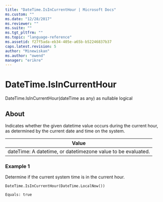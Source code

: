 ```yaml
---
title: "DateTime.IsInCurrentHour | Microsoft Docs"
ms.custom: ""
ms.date: "12/28/2017"
ms.reviewer: ""
ms.suite: ""
ms.tgt_pltfrm: ""
ms.topic: "language-reference"
ms.assetid: f27f5ada-eb34-405e-a65b-b52246837b37
caps.latest.revision: 5
author: "Minewiskan"
ms.author: "owend"
manager: "erikre"
---
```

# DateTime.IsInCurrentHour
DateTime.IsInCurrentHour(dateTime as any) as nullable logical  
  
## About  
Indicates whether the given datetime value occurs during the current hour, as determined by the current date and time on the system.  
  
|Value|  
|---------|  
|dateTime: A datetime, or datetimezone value to be evaluated.|  
  
### Example 1  
Determine if the current system time is in the current hour.  
  
```  
DateTime.IsInCurrentHour(DateTime.LocalNow())  
```  
  
```  
Equals: true  
```  
